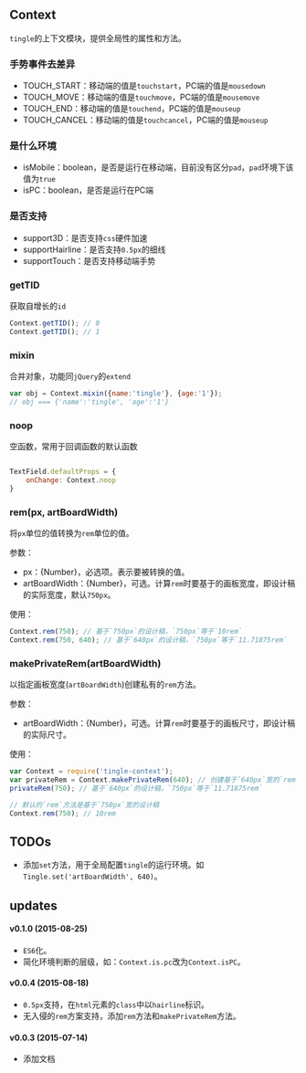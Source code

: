 ## Context

`tingle`的上下文模块，提供全局性的属性和方法。

### 手势事件去差异

* TOUCH_START：移动端的值是`touchstart`，PC端的值是`mousedown`
* TOUCH_MOVE：移动端的值是`touchmove`，PC端的值是`mousemove`
* TOUCH_END：移动端的值是`touchend`，PC端的值是`mouseup`
* TOUCH_CANCEL：移动端的值是`touchcancel`，PC端的值是`mouseup`

### 是什么环境

* isMobile：boolean，是否是运行在移动端，目前没有区分`pad`，`pad`环境下该值为`true`
* isPC：boolean，是否是运行在PC端

### 是否支持

* support3D：是否支持`css`硬件加速
* supportHairline：是否支持`0.5px`的细线
* supportTouch：是否支持移动端手势

### getTID

获取自增长的`id`

```js
Context.getTID(); // 0
Context.getTID(); // 1
```

### mixin

合并对象，功能同`jQuery`的`extend`

```js
var obj = Context.mixin({name:'tingle'}, {age:'1'});
// obj === {'name':'tingle', 'age':'1'}
```

### noop

空函数，常用于回调函数的默认函数

```js

TextField.defaultProps = {
    onChange: Context.noop
}
```

### rem(px, artBoardWidth)

将`px`单位的值转换为`rem`单位的值。

参数：

* px：{Number}，必选项。表示要被转换的值。
* artBoardWidth：{Number}，可选。计算`rem`时要基于的画板宽度，即设计稿的实际宽度，默认`750px`。

使用：

```js
Context.rem(750); // 基于`750px`的设计稿，`750px`等于`10rem`
Context.rem(750, 640); // 基于`640px`的设计稿，`750px`等于`11.71875rem`
```

### makePrivateRem(artBoardWidth)

以指定画板宽度(`artBoardWidth`)创建私有的`rem`方法。

参数：

* artBoardWidth：{Number}，可选。计算`rem`时要基于的画板尺寸，即设计稿的实际尺寸。

使用：

```js
var Context = require('tingle-context');
var privateRem = Context.makePrivateRem(640); // 创建基于`640px`宽的`rem`方法
privateRem(750); // 基于`640px`的设计稿，`750px`等于`11.71875rem`

// 默认的`rem`方法是基于`750px`宽的设计稿
Context.rem(750); // 10rem
```



## TODOs

* 添加`set`方法，用于全局配置`tingle`的运行环境。如`Tingle.set('artBoardWidth', 640)`。

## updates

#### v0.1.0 (2015-08-25)

* `ES6`化。
* 简化环境判断的层级，如：`Context.is.pc`改为`Context.isPC`。

#### v0.0.4 (2015-08-18)

* `0.5px`支持，在`html`元素的`class`中以`hairline`标识。
* 无入侵的`rem`方案支持，添加`rem`方法和`makePrivateRem`方法。

#### v0.0.3 (2015-07-14)

* 添加文档


